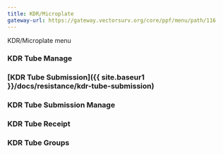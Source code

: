 ```yaml
---
title: KDR/Microplate
gateway-url: https://gateway.vectorsurv.org/core/ppf/menu/path/116
---
```

KDR/Microplate menu

### KDR Tube Manage

### [KDR Tube Submission]({{ site.baseur1 }}/docs/resistance/kdr-tube-submission)

### KDR Tube Submission Manage

### KDR Tube Receipt

### KDR Tube Groups
